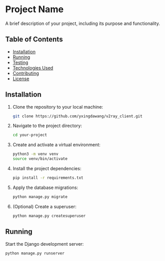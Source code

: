 # Project Name

A brief description of your project, including its purpose and functionality.

## Table of Contents

- [Installation](#installation)
- [Running](#running)
- [Testing](#testing)
- [Technologies Used](#technologies-used)
- [Contributing](#contributing)
- [License](#license)

## Installation

1. Clone the repository to your local machine:

    ```bash
    git clone https://github.com/yxingdawang/v2ray_client.git
    ```

2. Navigate to the project directory:

    ```bash
    cd your-project
    ```

3. Create and activate a virtual environment:

    ```bash
    python3 -m venv venv
    source venv/bin/activate
    ```

4. Install the project dependencies:

    ```bash
    pip install -r requirements.txt
    ```

5. Apply the database migrations:

    ```bash
    python manage.py migrate
    ```

6. (Optional) Create a superuser:

    ```bash
    python manage.py createsuperuser
    ```

## Running

Start the Django development server:

```bash
python manage.py runserver